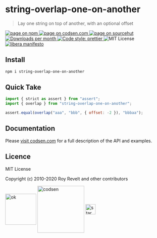 # string-overlap-one-on-another

> Lay one string on top of another, with an optional offset

<div class="package-badges">
  <a href="https://www.npmjs.com/package/string-overlap-one-on-another" rel="nofollow noreferrer noopener">
    <img src="https://img.shields.io/badge/-npm-blue?style=flat-square" alt="page on npm">
  </a>
  <a href="https://codsen.com/os/string-overlap-one-on-another" rel="nofollow noreferrer noopener">
    <img src="https://img.shields.io/badge/-codsen-blue?style=flat-square" alt="page on codsen.com">
  </a>
  <a href="https://git.sr.ht/~royston/codsen/tree/master/packages/string-overlap-one-on-another" rel="nofollow noreferrer noopener">
    <img src="https://img.shields.io/badge/-sourcehut-blue?style=flat-square" alt="page on sourcehut">
  </a>
  <a href="https://npmcharts.com/compare/string-overlap-one-on-another?interval=30" rel="nofollow noreferrer noopener" target="_blank">
    <img src="https://img.shields.io/npm/dm/string-overlap-one-on-another.svg?style=flat-square" alt="Downloads per month">
  </a>
  <a href="https://prettier.io" rel="nofollow noreferrer noopener" target="_blank">
    <img src="https://img.shields.io/badge/code_style-prettier-brightgreen.svg?style=flat-square" alt="Code style: prettier">
  </a>
  <img src="https://img.shields.io/badge/licence-MIT-brightgreen.svg?style=flat-square" alt="MIT License">
  <a href="https://liberamanifesto.com" rel="nofollow noreferrer noopener" target="_blank">
    <img src="https://img.shields.io/badge/libera-manifesto-lightgrey.svg?style=flat-square" alt="libera manifesto">
  </a>
</div>

## Install

```bash
npm i string-overlap-one-on-another
```

## Quick Take

```js
import { strict as assert } from "assert";
import { overlap } from "string-overlap-one-on-another";

assert.equal(overlap("aaa", "bbb", { offset: -2 }), "bbbaa");
```

## Documentation

Please [visit codsen.com](https://codsen.com/os/string-overlap-one-on-another/) for a full description of the API and examples.

## Licence

MIT License

Copyright (c) 2010-2020 Roy Revelt and other contributors

<img src="https://codsen.com/images/png-codsen-ok.png" width="98" alt="ok" align="center"> <img src="https://codsen.com/images/png-codsen-1.png" width="148" alt="codsen" align="center"> <img src="https://codsen.com/images/png-codsen-star-small.png" width="32" alt="star" align="center">
